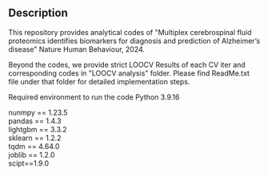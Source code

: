 

## Description   
This repository provides analytical codes of "Multiplex cerebrospinal fluid proteomics identifies biomarkers for diagnosis and prediction of Alzheimer’s disease" Nature Human Behaviour, 2024.

Beyond the codes, we provide strict LOOCV Results of each CV iter and corresponding codes in "LOOCV analysis" folder. Please find ReadMe.txt file under that folder for detailed implementation steps.

Required environment to run the code
Python 3.9.16

nunmpy == 1.23.5 <br />
pandas == 1.4.3 <br />
lightgbm == 3.3.2 <br />
sklearn == 1.2.2 <br />
tqdm == 4.64.0 <br />
joblib == 1.2.0 <br />
scipt==1.9.0 <br />
